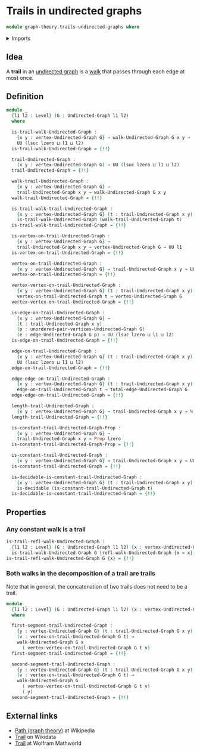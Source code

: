 # Trails in undirected graphs

```agda
module graph-theory.trails-undirected-graphs where
```

<details><summary>Imports</summary>

```agda
open import elementary-number-theory.natural-numbers

open import foundation.decidable-types
open import foundation.dependent-pair-types
open import foundation.injective-maps
open import foundation.propositions
open import foundation.universe-levels

open import graph-theory.undirected-graphs
open import graph-theory.walks-undirected-graphs
```

</details>

## Idea

A **trail** in an [undirected graph](graph-theory.undirected-graphs.md) is a
[walk](graph-theory.walks-undirected-graphs.md) that passes through each edge at
most once.

## Definition

```agda
module _
  {l1 l2 : Level} (G : Undirected-Graph l1 l2)
  where

  is-trail-walk-Undirected-Graph :
    {x y : vertex-Undirected-Graph G} → walk-Undirected-Graph G x y →
    UU (lsuc lzero ⊔ l1 ⊔ l2)
  is-trail-walk-Undirected-Graph = {!!}

  trail-Undirected-Graph :
    (x y : vertex-Undirected-Graph G) → UU (lsuc lzero ⊔ l1 ⊔ l2)
  trail-Undirected-Graph = {!!}

  walk-trail-Undirected-Graph :
    {x y : vertex-Undirected-Graph G} →
    trail-Undirected-Graph x y → walk-Undirected-Graph G x y
  walk-trail-Undirected-Graph = {!!}

  is-trail-walk-trail-Undirected-Graph :
    {x y : vertex-Undirected-Graph G} (t : trail-Undirected-Graph x y) →
    is-trail-walk-Undirected-Graph (walk-trail-Undirected-Graph t)
  is-trail-walk-trail-Undirected-Graph = {!!}

  is-vertex-on-trail-Undirected-Graph :
    {x y : vertex-Undirected-Graph G} →
    trail-Undirected-Graph x y → vertex-Undirected-Graph G → UU l1
  is-vertex-on-trail-Undirected-Graph = {!!}

  vertex-on-trail-Undirected-Graph :
    {x y : vertex-Undirected-Graph G} → trail-Undirected-Graph x y → UU l1
  vertex-on-trail-Undirected-Graph = {!!}

  vertex-vertex-on-trail-Undirected-Graph :
    {x y : vertex-Undirected-Graph G} (t : trail-Undirected-Graph x y) →
    vertex-on-trail-Undirected-Graph t → vertex-Undirected-Graph G
  vertex-vertex-on-trail-Undirected-Graph = {!!}

  is-edge-on-trail-Undirected-Graph :
    {x y : vertex-Undirected-Graph G} →
    (t : trail-Undirected-Graph x y)
    (p : unordered-pair-vertices-Undirected-Graph G)
    (e : edge-Undirected-Graph G p) → UU (lsuc lzero ⊔ l1 ⊔ l2)
  is-edge-on-trail-Undirected-Graph = {!!}

  edge-on-trail-Undirected-Graph :
    {x y : vertex-Undirected-Graph G} (t : trail-Undirected-Graph x y) →
    UU (lsuc lzero ⊔ l1 ⊔ l2)
  edge-on-trail-Undirected-Graph = {!!}

  edge-edge-on-trail-Undirected-Graph :
    {x y : vertex-Undirected-Graph G} (t : trail-Undirected-Graph x y) →
    edge-on-trail-Undirected-Graph t → total-edge-Undirected-Graph G
  edge-edge-on-trail-Undirected-Graph = {!!}

  length-trail-Undirected-Graph :
    {x y : vertex-Undirected-Graph G} → trail-Undirected-Graph x y → ℕ
  length-trail-Undirected-Graph = {!!}

  is-constant-trail-Undirected-Graph-Prop :
    {x y : vertex-Undirected-Graph G} →
    trail-Undirected-Graph x y → Prop lzero
  is-constant-trail-Undirected-Graph-Prop = {!!}

  is-constant-trail-Undirected-Graph :
    {x y : vertex-Undirected-Graph G} → trail-Undirected-Graph x y → UU lzero
  is-constant-trail-Undirected-Graph = {!!}

  is-decidable-is-constant-trail-Undirected-Graph :
    {x y : vertex-Undirected-Graph G} (t : trail-Undirected-Graph x y) →
    is-decidable (is-constant-trail-Undirected-Graph t)
  is-decidable-is-constant-trail-Undirected-Graph = {!!}
```

## Properties

### Any constant walk is a trail

```agda
is-trail-refl-walk-Undirected-Graph :
  {l1 l2 : Level} (G : Undirected-Graph l1 l2) {x : vertex-Undirected-Graph G} →
  is-trail-walk-Undirected-Graph G (refl-walk-Undirected-Graph {x = x})
is-trail-refl-walk-Undirected-Graph G {x} = {!!}
```

### Both walks in the decomposition of a trail are trails

Note that in general, the concatenation of two trails does not need to be a
trail.

```agda
module _
  {l1 l2 : Level} (G : Undirected-Graph l1 l2) {x : vertex-Undirected-Graph G}
  where

  first-segment-trail-Undirected-Graph :
    {y : vertex-Undirected-Graph G} (t : trail-Undirected-Graph G x y)
    (v : vertex-on-trail-Undirected-Graph G t) →
    walk-Undirected-Graph G x
      ( vertex-vertex-on-trail-Undirected-Graph G t v)
  first-segment-trail-Undirected-Graph = {!!}

  second-segment-trail-Undirected-Graph :
    {y : vertex-Undirected-Graph G} (t : trail-Undirected-Graph G x y)
    (v : vertex-on-trail-Undirected-Graph G t) →
    walk-Undirected-Graph G
      ( vertex-vertex-on-trail-Undirected-Graph G t v)
      ( y)
  second-segment-trail-Undirected-Graph = {!!}
```

## External links

- [Path (graph theory)](<https://en.wikipedia.org/wiki/Path_(graph_theory)>) at
  Wikipedia
- [Trail](https://www.wikidata.org/entity/Q17455228) on Wikidata
- [Trail](https://mathworld.wolfram.com/Trail.html) at Wolfram Mathworld
